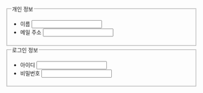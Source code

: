 <!DOCTYPE html>
<html lang="ko">
<head>
    <meta charset="UTF-8">
    <meta http-equiv="X-UA-Compatible" content="IE=edge">
    <meta name="viewport" content="width=device-width, initial-scale=1.0">
    <title>21_3_7-2</title>
</head>
<body>
    <!--<form action="search.php" method="post">
        <input type="text" title="검색">
        <input type="submit" value="검색">
    </form> -->
    <!--
    <label for="user-id">아이디(6자 이상)</label>
    <input type="text" id="user-id"> -->
    <!--
    <form>
        <h3>수강 분야(다수 선택 가능)</h3>
        <ul>
            <li><input type="checkbox" value="grm">문법</li>
            <li><input type="checkbox" value="wr">작문</li>
            <li><input type="checkbox" value="rd">독해</li>
        </ul>
        <h3>수강 과목(1과목만 선택 가능)</h3>
        <ul>
            <li>
                <label><input type="radio" name="subject" value="eng">영어회화</label>
            </li>
            <li>
                <label><input type ="radio" name="subject" value="ch">중국어회화</label>
            </li>
            <li>
                <label><input type="radio" name="subject" value="jp">일어회화</label>
            </li>
        </ul>
</form>-->
    <form>
        <fieldset>
            <legend>개인 정보</legend>
            <ul>
                <li>
                    <label for="name">이름</label>
                    <input type="text" id="name">
                </li>
                <li>
                    <label for="mail">메일 주소</label>
                    <input type="text" id="mail">
                </li>
            </ul>
        </fieldset>
        <fieldset>
            <legend>로그인 정보</legend>
            <ul>
                <li>
                    <label for="name">아이디</label>
                    <input type="text" id="name">
                </li>
                <li>
                    <label for="password">비밀번호</label>
                    <input type="text" id="password">
                </li>
            </ul>
        </fieldset>
    </form>
</body>
</html>
